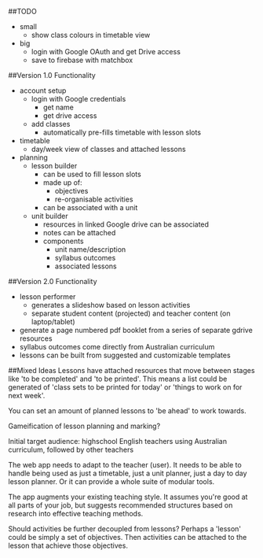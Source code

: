 ##TODO
+ small
  + show class colours in timetable view
+ big
  + login with Google OAuth and get Drive access
  + save to firebase with matchbox

##Version 1.0 Functionality
+ account setup
  + login with Google credentials
    + get name
    + get drive access
  + add classes
    + automatically pre-fills timetable with lesson slots
+ timetable
  + day/week view of classes and attached lessons
+ planning
  + lesson builder
    + can be used to fill lesson slots
    + made up of:
      + objectives
      + re-organisable activities
    + can be associated with a unit
  + unit builder
    + resources in linked Google drive can be associated
    + notes can be attached
    + components
      + unit name/description
      + syllabus outcomes
      + associated lessons

##Version 2.0 Functionality
+ lesson performer
  + generates a slideshow based on lesson activities
  + separate student content (projected) and teacher content (on laptop/tablet)
+ generate a page numbered pdf booklet from a series of separate gdrive resources
+ syllabus outcomes come directly from Australian curriculum
+ lessons can be built from suggested and customizable templates

##Mixed Ideas
Lessons have attached resources that move between stages like 'to be completed' and 'to be printed'. This means a list could be generated of 'class sets to be printed for today' or 'things to work on for next week'.

You can set an amount of planned lessons to 'be ahead' to work towards.

Gameification of lesson planning and marking?

Initial target audience: highschool English teachers using Australian curriculum, followed by other teachers

The web app needs to adapt to the teacher (user). It needs to be able to handle being used as just a timetable, just a unit planner, just a day to day lesson planner. Or it can provide a whole suite of modular tools.

The app augments your existing teaching style. It assumes you're good at all parts of your job, but suggests recommended structures based on research into effective teaching methods.

Should activities be further decoupled from lessons? Perhaps a 'lesson' could be simply a set of objectives. Then activities can be attached to the lesson that achieve those objectives.
